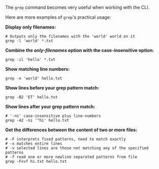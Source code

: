 The `grep` command becomes very useful when working with the CLI. 

Here are more examples of `grep`'s practical usage:

__Display only filenames:__

```
# Outputs only the filenames with the 'world' world on it
grep -l 'world' *.txt
```

__Combine the _only-filenames_ option with the case-insensitive option:__

```
grep -il 'hello' *.txt
```

__Show matching line numbers:__

```
grep -n 'world' hello.txt
```

__Show lines before your grep pattern match:__

```
grep -B2 'ET' hello.txt
```

__Show lines after your grep pattern match:__

```
# '-ni' case-insensitive plus line-numbers
grep -A2 -ni '^hi' hello.txt
```

__Get the differences between the content of two or more files:__

```
# -F interprets fixed patterns, need to match exactly
# -x matches entire lines
# -v selected lines are those not matching any of the specified patterns
# -f read one or more newline separated patterns from file
grep -Fxvf hi.txt hello.txt
```